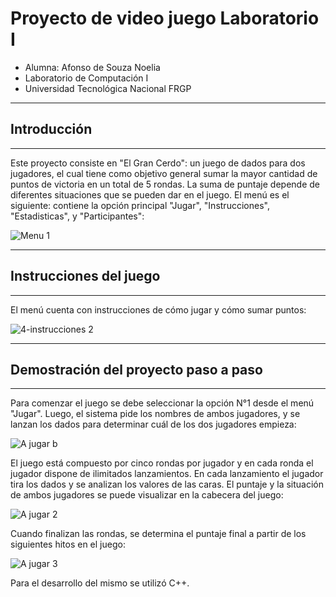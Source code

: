# Proyecto de video juego Laboratorio I 


- Alumna: Afonso de Souza Noelia
- Laboratorio de Computación I
- Universidad Tecnológica Nacional FRGP



----------------
## Introducción
----------------

Este proyecto consiste en "El Gran Cerdo": un juego de dados para dos jugadores, el cual tiene como objetivo general sumar la mayor cantidad de puntos de victoria en un total de 5 rondas. La suma de puntaje depende de diferentes situaciones que se pueden dar en el juego. 
El menú es el siguiente: contiene la opción principal "Jugar",  "Instrucciones", "Estadisticas", y "Participantes":

![Menu 1](https://user-images.githubusercontent.com/122423086/211717638-fa2b56f2-e1f1-4aa0-81e7-76042ab31ec2.jpg)


-------------
## Instrucciones del juego
------------
El menú cuenta con instrucciones de cómo jugar y cómo sumar puntos:

![4-instrucciones 2](https://user-images.githubusercontent.com/122423086/211718039-4bd8b551-8865-40b2-b3c3-dfde59f7871f.jpg)


---------------
## Demostración del proyecto paso a paso
----------------

Para comenzar el juego se debe seleccionar la opción N°1 desde el menú "Jugar". Luego, el sistema pide los nombres de ambos jugadores, y se lanzan los dados para determinar cuál de los dos jugadores empieza:

![A jugar b](https://user-images.githubusercontent.com/122423086/211718204-65be46c1-d7e8-41c8-a5ce-b1015d0e2348.jpg)


El juego está compuesto por cinco rondas por jugador y en cada ronda el jugador dispone de ilimitados lanzamientos.
En cada lanzamiento el jugador tira los dados y se analizan los valores de las caras. El puntaje y la situación de ambos jugadores se puede visualizar en la cabecera del juego:

![A jugar 2](https://user-images.githubusercontent.com/122423086/211718491-cc44fc81-90cd-4677-9247-340b992eb3e9.jpg)


Cuando finalizan las rondas, se determina el puntaje final a partir de los siguientes hitos en el juego:

![A jugar 3](https://user-images.githubusercontent.com/122423086/211718498-74ca5acd-4686-4c92-8eee-f7a7d1eba299.jpg)

Para el desarrollo del mismo se utilizó C++.

